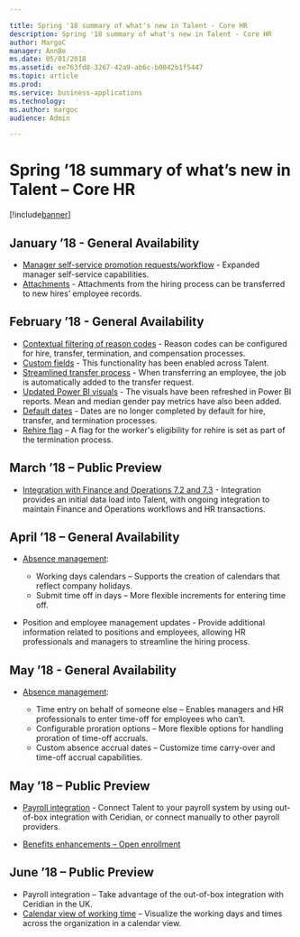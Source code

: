 ```yaml
---

title: Spring '18 summary of what's new in Talent - Core HR
description: Spring '18 summary of what's new in Talent - Core HR
author: MargoC
manager: AnnBe
ms.date: 05/01/2018
ms.assetid: ee763fd8-3267-42a9-ab6c-b0042b1f5447
ms.topic: article
ms.prod: 
ms.service: business-applications
ms.technology: 
ms.author: margoc
audience: Admin

---
```

# Spring ’18 summary of what’s new in Talent – Core HR




[!include[banner](../../includes/banner.md)]

## January ’18 - General Availability

- [Manager self-service promotion requests/workflow](manager-self-service.md) - Expanded manager self-service capabilities.
- [Attachments](attachments.md) - Attachments from the hiring process can be transferred to new hires’ employee records.

## February ’18 - General Availability

- [Contextual filtering of reason codes](contextual-filtering-reason-codes.md) - Reason codes can be configured for hire, transfer, termination, and compensation processes.
- [Custom fields](custom-fields.md) - This functionality has been enabled across Talent.
- [Streamlined transfer process](streamlined-transfer-process.md) - When transferring an employee, the job is automatically added to the transfer request.
- [Updated Power BI visuals](updated-power-bi-visuals.md) - The visuals have been refreshed in Power BI reports. Mean and median gender pay metrics have also been added.
- [Default dates](default-dates.md) - Dates are no longer completed by default for hire, transfer, and termination processes.
- [Rehire flag](rehire-flag.md) – A flag for the worker's eligibility for rehire is set as part of the termination process.

## March ’18 – Public Preview

- [Integration with Finance and Operations 7.2 and 7.3](integration-finance-operations.md) - Integration provides an initial data load into Talent, with ongoing integration to maintain Finance and Operations workflows and HR transactions.

## April ’18 – General Availability

- [Absence management](absence-management.md):

    - Working days calendars – Supports the creation of calendars that reflect company holidays.
    - Submit time off in days – More flexible increments for entering time off.
    

- Position and employee management updates - Provide additional information related to positions and employees, allowing HR professionals and managers to streamline the hiring process.

## May ’18 - General Availability

- [Absence management](absence-management.md):

    - Time entry on behalf of someone else – Enables managers and HR professionals to enter time-off for employees who can’t.
    - Configurable proration options – More flexible options for handling proration of time-off accruals.
    - Custom absence accrual dates – Customize time carry-over and time-off accrual capabilities.

## May ’18 – Public Preview

- [Payroll integration](payroll-integration-payroll-data-package.md) - Connect Talent to your payroll system by using out-of-box integration with Ceridian, or connect manually to other payroll providers.


- [Benefits enhancements – Open enrollment](benefits-enhancements.md)

## June ’18 – Public Preview

- Payroll integration – Take advantage of the out-of-box integration with Ceridian in the UK.
- [Calendar view of working time](absence-management.md) – Visualize the working days and times across the organization in a calendar view.
